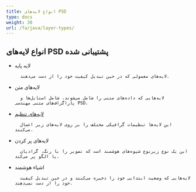 ```yaml
---
title: انواع لایه‌های PSD
type: docs
weight: 30
url: /fa/java/layer-types/
---
```


## **انواع لایه‌های PSD پشتیبانی شده**

- لایه پایه

		لایه‌های معمولی که در حین تبدیل کیفیت خود را از دست می‌دهند.
- لایه‌های متن

		لایه‌هایی که داده‌های متنی را شامل می‌شوند، شامل استایل‌ها و پاراگراف‌های متنی مهندسی PSD.
- [لایه‌های تنظیم](psd/fa/java/layer-types/adjustment-layer/)

		این لایه‌ها تنظیمات گرافیکی مختلف را بر روی لایه‌های زیر اعمال می‌کنند.
		
- لایه‌های پر کردن

		این یک نوع زیر‌نوع شیوه‌های هوشمند است که تصویر را با رنگ، گرادیان یا الگو پر می‌کند.
- اشیاء هوشمند

		لایه‌هایی که وضعیت ابتدایی خود را ذخیره می‌کنند و در حین تبدیل کیفیت خود را از دست نمی‌دهند.

